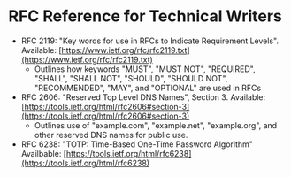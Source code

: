 # RFC Reference for Technical Writers

- RFC 2119: "Key words for use in RFCs to Indicate Requirement Levels".
Available: [https://www.ietf.org/rfc/rfc2119.txt](https://www.ietf.org/rfc/rfc2119.txt)
    - Outlines how keywords "MUST", "MUST NOT", "REQUIRED", "SHALL", "SHALL
      NOT", "SHOULD", "SHOULD NOT", "RECOMMENDED",  "MAY", and
      "OPTIONAL" are used in RFCs
- RFC 2606: "Reserved Top Level DNS Names", Section 3.
Available: [https://tools.ietf.org/html/rfc2606#section-3](https://tools.ietf.org/html/rfc2606#section-3)
    - Outlines use of "example.com", "example.net", "example.org", and other reserved DNS names for public use.
- RFC 6238: "TOTP: Time-Based One-Time Password Algorithm"
Availbable: [https://tools.ietf.org/html/rfc6238](https://tools.ietf.org/html/rfc6238)
